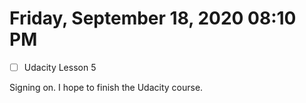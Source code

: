 # Friday, September 18, 2020 08:10 PM
- [ ] Udacity Lesson 5

Signing on. I hope to finish the Udacity course.


